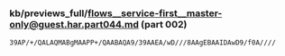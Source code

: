 ### kb/previews_full/flows__service-first__master-only@guest.har.part044.md (part 002)

```md
39AP/+/QALAQMABgMAAPP+/QAABAQA9/39AAEA/wD///8AAgEBAAIDAwD9/f0A////
```

```
